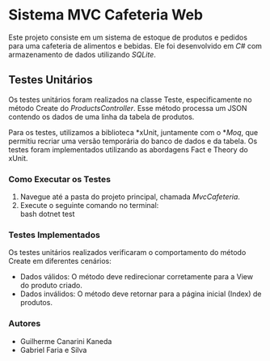 # Sistema MVC Cafeteria Web

Este projeto consiste em um sistema de estoque de produtos e pedidos para uma cafeteria de alimentos e bebidas. Ele foi desenvolvido em *C#* com armazenamento de dados utilizando *SQLite*.

## Testes Unitários

Os testes unitários foram realizados na classe Teste, especificamente no método Create do *ProductsController*. Esse método processa um JSON contendo os dados de uma linha da tabela de produtos.  

Para os testes, utilizamos a biblioteca *xUnit, juntamente com o **Moq*, que permitiu recriar uma versão temporária do banco de dados e da tabela. Os testes foram implementados utilizando as abordagens Fact e Theory do xUnit.

### Como Executar os Testes

1. Navegue até a pasta do projeto principal, chamada *MvcCafeteria*.  
2. Execute o seguinte comando no terminal:  
   bash
   dotnet test
   
### Testes Implementados

Os testes unitários realizados verificaram o comportamento do método Create em diferentes cenários:

- Dados válidos: O método deve redirecionar corretamente para a View do produto criado.
- Dados inválidos: O método deve retornar para a página inicial (Index) de produtos.

### Autores

- Guilherme Canarini Kaneda
- Gabriel Faria e Silva